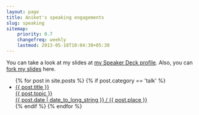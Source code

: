 ```yaml
---
layout: page
title: Aniket's speaking engagements
slug: speaking
sitemap:
    priority: 0.7
    changefreq: weekly
    lastmod: 2013-05-18T10:04:30+05:30
---
```

<div class="grid__item one-whole" markdown="1">

You can take a look at my slides at [my Speaker Deck profile](https://speakerdeck.com/aniketpant). Also, you can [fork my slides](https://github.com/aniketpant/presentations) here.

<ul class="block-list text--center block-list--crystal">
{% for post in site.posts %}
	{% if post.category == 'talk' %}
	<li>
		<a href="{{ post.url }}" class="block-list__link">
			<span class="gamma">{{ post.title }}</span><br/>
			<span class="topic beta highlight">{{ post.topic }}</span><br/>
			<span class="muted"><date class="date">{{ post.date | date_to_long_string }}</date> / {{ post.place }}</span>
		</a>
	</li>
	{% endif %}
{% endfor %}
</ul>
</div>